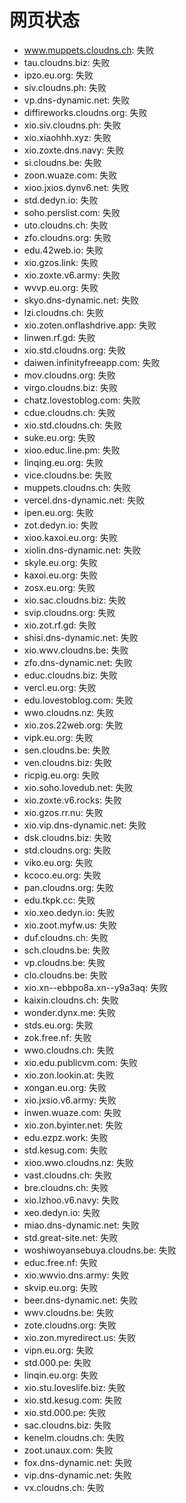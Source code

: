 # 网页状态
- www.muppets.cloudns.ch: 失败
- tau.cloudns.biz: 失败
- ipzo.eu.org: 失败
- siv.cloudns.ph: 失败
- vp.dns-dynamic.net: 失败
- diffireworks.cloudns.org: 失败
- xio.siv.cloudns.ph: 失败
- xio.xiaohhh.xyz: 失败
- xio.zoxte.dns.navy: 失败
- si.cloudns.be: 失败
- zoon.wuaze.com: 失败
- xioo.jxios.dynv6.net: 失败
- std.dedyn.io: 失败
- soho.perslist.com: 失败
- uto.cloudns.ch: 失败
- zfo.cloudns.org: 失败
- edu.42web.io: 失败
- xio.gzos.link: 失败
- xio.zoxte.v6.army: 失败
- wvvp.eu.org: 失败
- skyo.dns-dynamic.net: 失败
- lzi.cloudns.ch: 失败
- xio.zoten.onflashdrive.app: 失败
- linwen.rf.gd: 失败
- xio.std.cloudns.org: 失败
- daiwen.infinityfreeapp.com: 失败
- mov.cloudns.org: 失败
- virgo.cloudns.biz: 失败
- chatz.lovestoblog.com: 失败
- cdue.cloudns.ch: 失败
- xio.std.cloudns.ch: 失败
- suke.eu.org: 失败
- xioo.educ.line.pm: 失败
- linqing.eu.org: 失败
- vice.cloudns.be: 失败
- muppets.cloudns.ch: 失败
- vercel.dns-dynamic.net: 失败
- ipen.eu.org: 失败
- zot.dedyn.io: 失败
- xioo.kaxoi.eu.org: 失败
- xiolin.dns-dynamic.net: 失败
- skyle.eu.org: 失败
- kaxoi.eu.org: 失败
- zosx.eu.org: 失败
- xio.sac.cloudns.biz: 失败
- svip.cloudns.org: 失败
- xio.zot.rf.gd: 失败
- shisi.dns-dynamic.net: 失败
- xio.wwv.cloudns.be: 失败
- zfo.dns-dynamic.net: 失败
- educ.cloudns.biz: 失败
- vercl.eu.org: 失败
- edu.lovestoblog.com: 失败
- wwo.cloudns.nz: 失败
- xio.zos.22web.org: 失败
- vipk.eu.org: 失败
- sen.cloudns.be: 失败
- ven.cloudns.biz: 失败
- ricpig.eu.org: 失败
- xio.soho.lovedub.net: 失败
- xio.zoxte.v6.rocks: 失败
- xio.gzos.rr.nu: 失败
- xio.vip.dns-dynamic.net: 失败
- dsk.cloudns.biz: 失败
- std.cloudns.org: 失败
- viko.eu.org: 失败
- kcoco.eu.org: 失败
- pan.cloudns.org: 失败
- edu.tkpk.cc: 失败
- xio.xeo.dedyn.io: 失败
- xio.zoot.myfw.us: 失败
- duf.cloudns.ch: 失败
- sch.cloudns.be: 失败
- vp.cloudns.be: 失败
- clo.cloudns.be: 失败
- xio.xn--ebbpo8a.xn--y9a3aq: 失败
- kaixin.cloudns.ch: 失败
- wonder.dynx.me: 失败
- stds.eu.org: 失败
- zok.free.nf: 失败
- wwo.cloudns.ch: 失败
- xio.edu.publicvm.com: 失败
- xio.zon.lookin.at: 失败
- xongan.eu.org: 失败
- xio.jxsio.v6.army: 失败
- inwen.wuaze.com: 失败
- xio.zon.byinter.net: 失败
- edu.ezpz.work: 失败
- std.kesug.com: 失败
- xioo.wwo.cloudns.nz: 失败
- vast.cloudns.ch: 失败
- bre.cloudns.ch: 失败
- xio.lzhoo.v6.navy: 失败
- xeo.dedyn.io: 失败
- miao.dns-dynamic.net: 失败
- std.great-site.net: 失败
- woshiwoyansebuya.cloudns.be: 失败
- educ.free.nf: 失败
- xio.wwvio.dns.army: 失败
- skvip.eu.org: 失败
- beer.dns-dynamic.net: 失败
- wwv.cloudns.be: 失败
- zote.cloudns.org: 失败
- xio.zon.myredirect.us: 失败
- vipn.eu.org: 失败
- std.000.pe: 失败
- linqin.eu.org: 失败
- xio.stu.loveslife.biz: 失败
- xio.std.kesug.com: 失败
- xio.std.000.pe: 失败
- sac.cloudns.biz: 失败
- kenelm.cloudns.ch: 失败
- zoot.unaux.com: 失败
- fox.dns-dynamic.net: 失败
- vip.dns-dynamic.net: 失败
- vx.cloudns.ch: 失败
